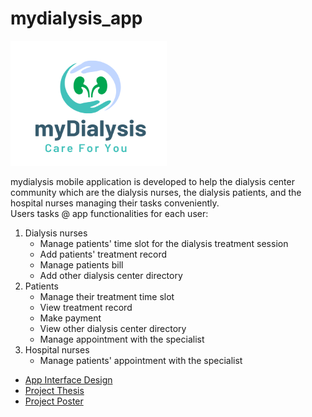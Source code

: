# mydialysis_app

<img src="/images/mydialysis_logo.png" alt="app_name" width="250" height="200">

mydialysis mobile application is developed to help the dialysis center community which are the dialysis nurses, the dialysis patients, and the hospital nurses managing their tasks conveniently.<br>
Users tasks @ app functionalities for each user:
1. Dialysis nurses
    - Manage patients' time slot for the dialysis treatment session
    - Add patients' treatment record
    - Manage patients bill
    - Add other dialysis center directory
2. Patients
    - Manage their treatment time slot
    - View treatment record
    - Make payment
    - View other dialysis center directory
    - Manage appointment with the specialist
3. Hospital nurses
    - Manage patients' appointment with the specialist

- [App Interface Design](/document/interface_design.pdf)
- [Project Thesis](/document/project_thesis.pdf)
- [Project Poster](/document/project_poster.pdf)


